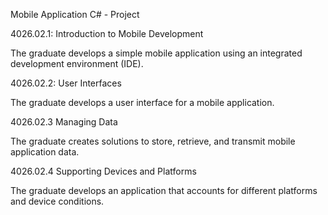 Mobile Application C# - Project

4026.02.1: Introduction to Mobile Development


The graduate develops a simple mobile application using an integrated development environment (IDE).

4026.02.2: User Interfaces

The graduate develops a user interface for a mobile application.

4026.02.3 Managing Data

The graduate creates solutions to store, retrieve, and transmit mobile application data.

4026.02.4 Supporting Devices and Platforms

The graduate develops an application that accounts for different platforms and device conditions.
